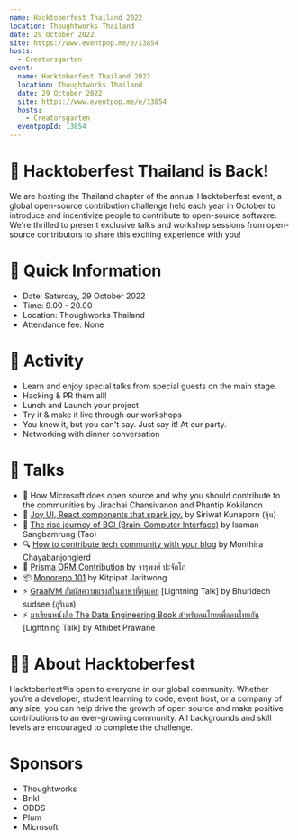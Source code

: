 ```yaml
---
name: Hacktoberfest Thailand 2022
location: Thoughtworks Thailand
date: 29 October 2022
site: https://www.eventpop.me/e/13854
hosts:
  - Creatorsgarten
event:
  name: Hacktoberfest Thailand 2022
  location: Thoughtworks Thailand
  date: 29 October 2022
  site: https://www.eventpop.me/e/13854
  hosts:
    - Creatorsgarten
  eventpopId: 13854
---
```


# 👾 Hacktoberfest Thailand is Back!

We are hosting the Thailand chapter of the annual Hacktoberfest event, a global open-source contribution challenge held each year in October to introduce and incentivize people to contribute to open-source software. We're thrilled to present exclusive talks and workshop sessions from open-source contributors to share this exciting experience with you!

# 👀 Quick Information

- Date: Saturday, 29 October 2022
- Time: 9.00 - 20.00
- Location: Thoughworks Thailand
- Attendance fee: None

# 🎃 Activity

- Learn and enjoy special talks from special guests on the main stage.
- Hacking & PR them all!
- Lunch and Launch your project
- Try it & make it live through our workshops
- You knew it, but you can't say. Just say it! At our party.
- Networking with dinner conversation

# 🎤 Talks

- 🚀 How Microsoft does open source and why you should contribute to the communities by Jirachai Chansivanon and Phantip Kokilanon
- 👾 [Joy UI, React components that spark joy.](https://www.youtube.com/watch?v=nQa3foXwzGE&list=PLTuz2sLvbRpzwwl-QqGveiFiG6hwbp2Ud&index=3) by Siriwat Kunaporn (จุ้น)
- 🧠 [The rise journey of BCI (Brain-Computer Interface)](https://www.youtube.com/watch?v=uDZIraaY5s8&list=PLTuz2sLvbRpzwwl-QqGveiFiG6hwbp2Ud&index=4) by Isaman Sangbamrung (Tao)
- 🔍 [How to contribute tech community with your blog](https://www.youtube.com/watch?v=8aVdlBhY6zU&list=PLTuz2sLvbRpzwwl-QqGveiFiG6hwbp2Ud&index=1) by Monthira Chayabanjonglerd
- 🔺 [Prisma ORM Contribution](https://www.youtube.com/watch?v=XD3n9J-eV1g&list=PLTuz2sLvbRpzwwl-QqGveiFiG6hwbp2Ud&index=5) by จารุพงศ์ ปะจักโก
- 📦 [Monorepo 101](https://www.youtube.com/watch?v=nfnP0W0ZL94&list=PLTuz2sLvbRpzwwl-QqGveiFiG6hwbp2Ud&index=7) by Kitpipat Jaritwong
- ⚡️ [GraalVM สัมผัสความแรงส์ในภาษาที่คุ้นเคย](https://www.youtube.com/watch?v=raaiHUinw8c&list=PLTuz2sLvbRpzwwl-QqGveiFiG6hwbp2Ud&index=6) [Lightning Talk] by Bhuridech sudsee (ภูริเดช)
- ⚡️ [มาเขียนหนังสือ The Data Engineering Book สำหรับคนไทยเพื่อคนไทยกัน](https://www.youtube.com/watch?v=KeyDrr4Qxg0&list=PLTuz2sLvbRpzwwl-QqGveiFiG6hwbp2Ud&index=2) [Lightning Talk] by Athibet Prawane

# 👨‍💻 About Hacktoberfest

Hacktoberfest®is open to everyone in our global community. Whether you’re a developer, student learning to code, event host, or a company of any size, you can help drive the growth of open source and make positive contributions to an ever-growing community. All backgrounds and skill levels are encouraged to complete the challenge.

# Sponsors

- Thoughtworks
- Brikl
- ODDS
- Plum
- Microsoft
